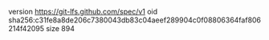 version https://git-lfs.github.com/spec/v1
oid sha256:c31fe8a8de206c7380043db83c04aeef289904c0f08806364faf806214f42095
size 894
